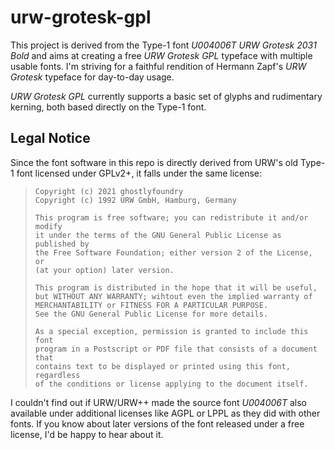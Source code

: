urw-grotesk-gpl
===============

This project is derived from the Type-1 font *U004006T URW Grotesk 2031 Bold* and aims at creating a free *URW Grotesk GPL* typeface with multiple usable fonts. I'm striving for a faithful rendition of Hermann Zapf's *URW Grotesk* typeface for day-to-day usage.

*URW Grotesk GPL* currently supports a basic set of glyphs and rudimentary kerning, both based directly on the Type-1 font.

Legal Notice
---------------

Since the font software in this repo is directly derived from URW's old Type-1 font licensed under GPLv2+, it falls under the same license:

> ```
> Copyright (c) 2021 ghostlyfoundry
> Copyright (c) 1992 URW GmbH, Hamburg, Germany
> 
> This program is free software; you can redistribute it and/or modify
> it under the terms of the GNU General Public License as published by
> the Free Software Foundation; either version 2 of the License, or
> (at your option) later version.
> 
> This program is distributed in the hope that it will be useful,
> but WITHOUT ANY WARRANTY; wihtout even the implied warranty of
> MERCHANTABILITY or FITNESS FOR A PARTICULAR PURPOSE.
> See the GNU General Public License for more details.
> 
> As a special exception, permission is granted to include this font
> program in a Postscript or PDF file that consists of a document that
> contains text to be displayed or printed using this font, regardless
> of the conditions or license applying to the document itself.
> ```

I couldn't find out if URW/URW++ made the source font *U004006T* also available under additional licenses like AGPL or LPPL as they did with other fonts. If you know about later versions of the font released under a free license, I'd be happy to hear about it.
